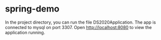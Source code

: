 # spring-demo

In the project directory, you can run the file DS2020Application.
The app is connected to mysql on port 3307.
Open [http://localhost:8080](http://localhost:8080) to view the application running.
